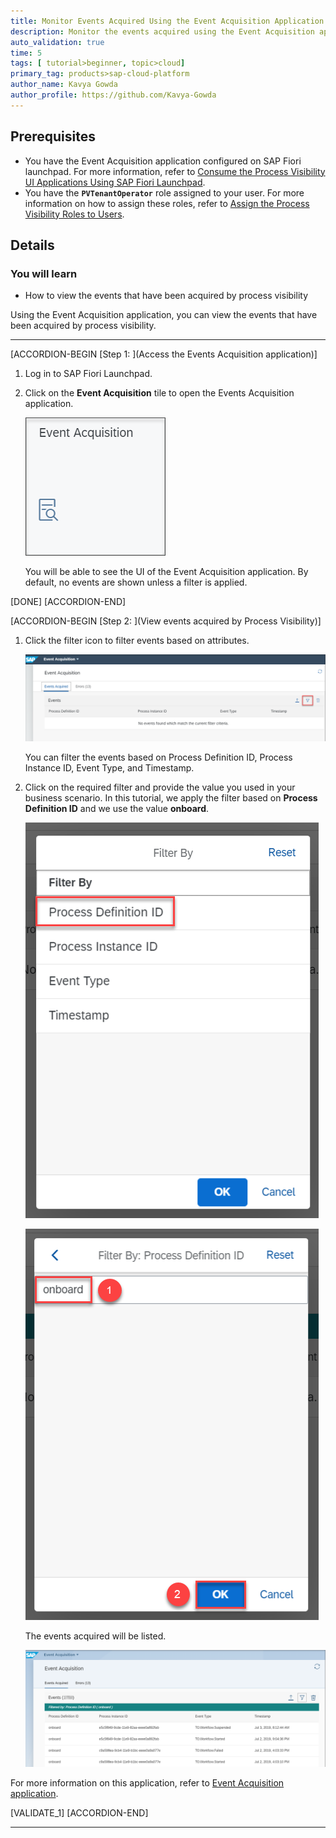 ```yaml
---
title: Monitor Events Acquired Using the Event Acquisition Application
description: Monitor the events acquired using the Event Acquisition application.
auto_validation: true
time: 5
tags: [ tutorial>beginner, topic>cloud]
primary_tag: products>sap-cloud-platform
author_name: Kavya Gowda
author_profile: https://github.com/Kavya-Gowda
---
```


## Prerequisites
 - You have the Event Acquisition application configured on SAP Fiori launchpad. For more information, refer to [Consume the Process Visibility UI Applications Using SAP Fiori Launchpad](cp-cf-processvisibility-setup-flp).
- You have the **`PVTenantOperator`** role assigned to your user. For more information on how to assign these roles, refer to [Assign the Process Visibility Roles to Users](cp-cf-processvisibility-setup-assignroles).

## Details
### You will learn
  - How to view the events that have been acquired by process visibility

Using the Event Acquisition application, you can view the events that have been acquired by process visibility.

---

[ACCORDION-BEGIN [Step 1: ](Access the Events Acquisition application)]

1. Log in to SAP Fiori Launchpad.

2. Click on the **Event Acquisition** tile to open the Events Acquisition application.

    ![Event Acquisition Tile](Event-Acquisition-Tile-01.png)

    You will be able to see the UI of the Event Acquisition application. By default, no events are shown unless a filter is applied.

[DONE]
[ACCORDION-END]

[ACCORDION-BEGIN [Step 2: ](View events acquired by Process Visibility)]

1. Click the filter icon to filter events based on attributes.

    ![Filter](Filter-02.png)

    You can filter the events based on Process Definition ID, Process Instance ID, Event Type, and Timestamp.

2. Click on the required filter and provide the value you used in your business scenario. In this tutorial, we apply the filter based on **Process Definition ID** and we use the value **onboard**.

    ![Filter values](Filter-Values-03.png)

    ![value onboard](Filter-Value1-04.png)

    The events acquired will be listed.

    ![Events Listed](Events-Listed-05.png)

For more information on this application, refer to [Event Acquisition application](https://help.sap.com/viewer/62fd39fa3eae4046b23dba285e84bfd4/Cloud/en-US/72a054799c6f41e08b5445b950ac512d.html).

[VALIDATE_1]
[ACCORDION-END]



---
